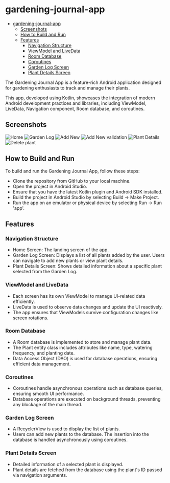 # gardening-journal-app

- [gardening-journal-app](#gardening-journal-app)
  - [Screenshots](#screenshots)
  - [How to Build and Run](#how-to-build-and-run)
  - [Features](#features)
    - [Navigation Structure](#navigation-structure)
    - [ViewModel and LiveData](#viewmodel-and-livedata)
    - [Room Database](#room-database)
    - [Coroutines](#coroutines)
    - [Garden Log Screen](#garden-log-screen)
    - [Plant Details Screen](#plant-details-screen)

The Gardening Journal App is a feature-rich Android application designed for gardening enthusiasts to track and manage their plants.

This app, developed using Kotlin, showcases the integration of modern Android development practices and libraries, including ViewModel, LiveData, Navigation component, Room database, and coroutines.

## Screenshots

![Home](./images/home.png)
![Garden Log](./images/garden_log.png)
![Add New](./images/add_new.png)
![Add New validation](./images/add_new_validation.png)
![Plant Details](./images/plant_details.png)
![Delete plant](./images/delete_plant.png)

## How to Build and Run

To build and run the Gardening Journal App, follow these steps:

- Clone the repository from GitHub to your local machine.
- Open the project in Android Studio.
- Ensure that you have the latest Kotlin plugin and Android SDK installed.
- Build the project in Android Studio by selecting Build -> Make Project.
- Run the app on an emulator or physical device by selecting Run -> Run 'app'.

## Features

### Navigation Structure

- Home Screen: The landing screen of the app.
- Garden Log Screen: Displays a list of all plants added by the user. Users can navigate to add new plants or view plant details.
- Plant Details Screen: Shows detailed information about a specific plant selected from the Garden Log.

### ViewModel and LiveData

- Each screen has its own ViewModel to manage UI-related data efficiently.
- LiveData is used to observe data changes and update the UI reactively.
- The app ensures that ViewModels survive configuration changes like screen rotations.

### Room Database

- A Room database is implemented to store and manage plant data.
- The Plant entity class includes attributes like name, type, watering frequency, and planting date.
- Data Access Object (DAO) is used for database operations, ensuring efficient data management.

### Coroutines

- Coroutines handle asynchronous operations such as database queries, ensuring smooth UI performance.
- Database operations are executed on background threads, preventing any blockage of the main thread.

### Garden Log Screen

- A RecyclerView is used to display the list of plants.
- Users can add new plants to the database. The insertion into the database is handled asynchronously using coroutines.

### Plant Details Screen

- Detailed information of a selected plant is displayed.
- Plant details are fetched from the database using the plant's ID passed via navigation arguments.

